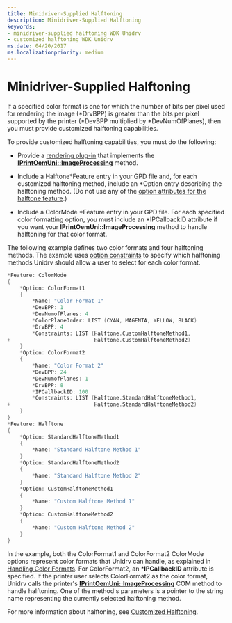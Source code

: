 ```yaml
---
title: Minidriver-Supplied Halftoning
description: Minidriver-Supplied Halftoning
keywords:
- minidriver-supplied halftoning WDK Unidrv
- customized halftoning WDK Unidrv
ms.date: 04/20/2017
ms.localizationpriority: medium
---
```


# Minidriver-Supplied Halftoning





If a specified color format is one for which the number of bits per pixel used for rendering the image (\*DrvBPP) is greater than the bits per pixel supported by the printer (\*DevBPP multiplied by \*DevNumOfPlanes), then you must provide customized halftoning capabilities.

To provide customized halftoning capabilities, you must do the following:

-   Provide a [rendering plug-in](rendering-plug-ins.md) that implements the [**IPrintOemUni::ImageProcessing**](/windows-hardware/drivers/ddi/prcomoem/nf-prcomoem-iprintoemuni-imageprocessing) method.

-   Include a Halftone\*Feature entry in your GPD file and, for each customized halftoning method, include an \*Option entry describing the halftoning method. (Do not use any of the [option attributes for the halftone feature](option-attributes-for-the-halftone-feature.md).)

-   Include a ColorMode \*Feature entry in your GPD file. For each specified color formatting option, you must include an \*IPCallbackID attribute if you want your **IPrintOemUni::ImageProcessing** method to handle halftoning for that color format.

The following example defines two color formats and four halftoning methods. The example uses [option constraints](option-constraints.md) to specify which halftoning methods Unidrv should allow a user to select for each color format.

```cpp
*Feature: ColorMode
{
    *Option: ColorFormat1
    {
        *Name: "Color Format 1"
        *DevBPP: 1
        *DevNumofPlanes: 4
        *ColorPlaneOrder: LIST (CYAN, MAGENTA, YELLOW, BLACK)
        *DrvBPP: 4
        *Constraints: LIST (Halftone.CustomHalftoneMethod1,
+                           Halftone.CustomHalftoneMethod2)
    }
    *Option: ColorFormat2
    {
        *Name: "Color Format 2"
        *DevBPP: 24
        *DevNumofPlanes: 1
        *DrvBPP: 8
        *IPCallbackID: 100
        *Constraints: LIST (Halftone.StandardHalftoneMethod1,
+                           Halftone.StandardHalftoneMethod2)
    }
}
*Feature: Halftone
{
    *Option: StandardHalftoneMethod1
    {
        *Name: "Standard Halftone Method 1"
    }
    *Option: StandardHalftoneMethod2
    {
        *Name: "Standard Halftone Method 2"
    }
    *Option: CustomHalftoneMethod1
    {
        *Name: "Custom Halftone Method 1"
    }
    *Option: CustomHalftoneMethod2
    {
        *Name: "Custom Halftone Method 2"
    }
}
```

In the example, both the ColorFormat1 and ColorFormat2 ColorMode options represent color formats that Unidrv can handle, as explained in [Handling Color Formats](handling-color-formats.md). For ColorFormat2, an \***IPCallbackID** attribute is specified. If the printer user selects ColorFormat2 as the color format, Unidrv calls the printer's [**IPrintOemUni::ImageProcessing**](/windows-hardware/drivers/ddi/prcomoem/nf-prcomoem-iprintoemuni-imageprocessing) COM method to handle halftoning. One of the method's parameters is a pointer to the string name representing the currently selected halftoning method.

For more information about halftoning, see [Customized Halftoning](customized-halftoning.md).

 

